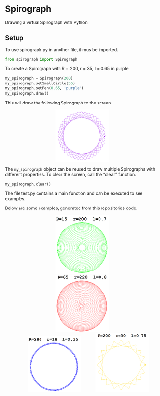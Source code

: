 # Spirograph
Drawing a virtual Spirograph with Python

## Setup

To use spirograph.py in another file, it mus be imported.
```python
from spirograph import Spirograph
```

To create a Spirograph with R = 200, r = 35, l = 0.65 in purple
```python
my_spirograph = Spirograph(200)
my_spirograph.setSmallCircle(35)
my_spirograph.setPen(0.65, 'purple')
my_spirograph.draw()
```

This will draw the following Spirograph to the screen
<p align="center">
	<img src="doc/img/spirograph0.png" alt="spirograph0" width="175">
</p>

The `my_spirograph` object can be reused to draw multiple Spirographs with different properties. To
clear the screen, call the “clear” function.

```python
my_spirograph.clear()
```

The file test.py contains a main function and can be executed to see examples.



Below are some examples, generated from this repositories code.

<p align="center">
	<img src="doc/img/spirograph1.png" alt="spirograph1" width="175" hspace="42"> <img src="doc/img/spirograph2.png" alt="spirograph2" width="175" hspace="42">
	<img src="doc/img/spirograph3.png" alt="spirograph3" width="175" hspace="42"> <img src="doc/img/spirograph4.png" alt="spirograph4" width="175">
</p>